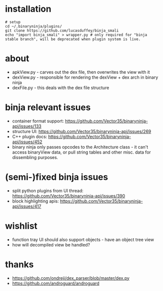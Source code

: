 # installation
```
# setup
cd ~/.binaryninja/plugins/
git clone https://github.com/lucasduffey/binja_smali
echo "import binja_smali" > wrapper.py # only required for "binja stable branch", will be deprecated when plugin system is live.
```

# about
* apkView.py - carves out the dex file, then overwrites the view with it
* dexView.py - responsible for rendering the dexView + dex arch in binary ninja
* dexFile.py - this deals with the dex file structure

# binja relevant issues
* container format support: https://github.com/Vector35/binaryninja-api/issues/133
* structure UI: https://github.com/Vector35/binaryninja-api/issues/269
* C++ plugin docs: https://github.com/Vector35/binaryninja-api/issues/452
* binary ninja only passes opcodes to the Architecture class - it can't access binaryView data, or pull string tables and other misc. data for dissembling purposes.

# (semi-)fixed binja issues
* split python plugins from UI thread: https://github.com/Vector35/binaryninja-api/issues/390
* block highlighting apis: https://github.com/Vector35/binaryninja-api/issues/417

# wishlist
* function tray UI should also support objects - have an object tree view
* how will decompiled view be handled?

# thanks
* https://github.com/ondreji/dex_parser/blob/master/dex.py
* https://github.com/androguard/androguard
